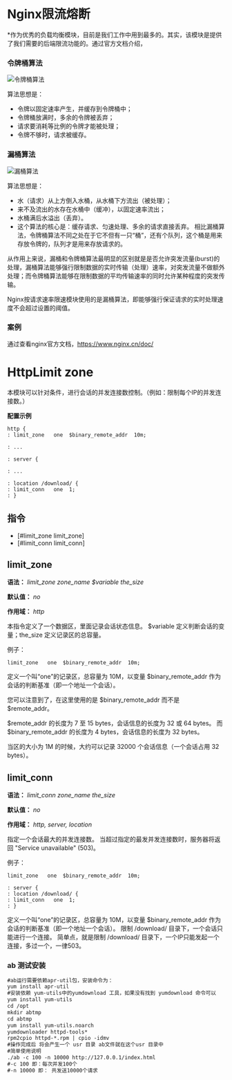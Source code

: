 # Nginx限流熔断 

*作为优秀的负载均衡模块，目前是我们工作中用到最多的。其实，该模块是提供了我们需要的后端限流功能的。通过官方文档介绍，

### 令牌桶算法

![令牌桶算法](https://images2018.cnblogs.com/blog/802666/201805/802666-20180502140242681-53841293.jpg)

算法思想是：

- 令牌以固定速率产生，并缓存到令牌桶中；
- 令牌桶放满时，多余的令牌被丢弃；
- 请求要消耗等比例的令牌才能被处理；
- 令牌不够时，请求被缓存。

### 漏桶算法

![漏桶算法](https://images2018.cnblogs.com/blog/802666/201805/802666-20180502140248838-284301317.png)

算法思想是：

- 水（请求）从上方倒入水桶，从水桶下方流出（被处理）；
- 来不及流出的水存在水桶中（缓冲），以固定速率流出；
- 水桶满后水溢出（丢弃）。
- 这个算法的核心是：缓存请求、匀速处理、多余的请求直接丢弃。
  相比漏桶算法，令牌桶算法不同之处在于它不但有一只“桶”，还有个队列，这个桶是用来存放令牌的，队列才是用来存放请求的。

从作用上来说，漏桶和令牌桶算法最明显的区别就是是否允许突发流量(burst)的处理，漏桶算法能够强行限制数据的实时传输（处理）速率，对突发流量不做额外处理；而令牌桶算法能够在限制数据的平均传输速率的同时允许某种程度的突发传输。

Nginx按请求速率限速模块使用的是漏桶算法，即能够强行保证请求的实时处理速度不会超过设置的阈值。

### 案例

通过查看nginx官方文档，https://www.nginx.cn/doc/

# HttpLimit zone

本模块可以针对条件，进行会话的并发连接数控制。（例如：限制每个IP的并发连接数。）

__配置示例__

```
http {
: limit_zone   one  $binary_remote_addr  10m;

: ...

: server {

: ...

: location /download/ {
: limit_conn   one  1;
: }
```

## 指令

- [#limit_zone limit_zone]
- [#limit_conn limit_conn]

## limit_zone

**语法：** *limit_zone zone_name $variable the_size*

**默认值：** *no*

**作用域：** *http*

本指令定义了一个数据区，里面记录会话状态信息。
$variable 定义判断会话的变量；the_size 定义记录区的总容量。

例子：

```
limit_zone   one  $binary_remote_addr  10m;
```

定义一个叫“one”的记录区，总容量为 10M，以变量 $binary_remote_addr 作为会话的判断基准（即一个地址一个会话）。


您可以注意到了，在这里使用的是 $binary_remote_addr 而不是 $remote_addr。

$remote_addr 的长度为 7 至 15 bytes，会话信息的长度为 32 或 64 bytes。 而 $binary_remote_addr 的长度为 4 bytes，会话信息的长度为 32 bytes。

当区的大小为 1M 的时候，大约可以记录 32000 个会话信息（一个会话占用 32 bytes）。

## limit_conn

**语法：** *limit_conn zone_name the_size*

**默认值：** *no*

**作用域：** *http, server, location*

指定一个会话最大的并发连接数。 当超过指定的最发并发连接数时，服务器将返回 "Service unavailable" (503)。

例子：

```
limit_zone   one  $binary_remote_addr  10m;

: server {
: location /download/ {
: limit_conn   one  1;
: }
```

定义一个叫“one”的记录区，总容量为 10M，以变量 $binary_remote_addr 作为会话的判断基准（即一个地址一个会话）。 限制 /download/ 目录下，一个会话只能进行一个连接。 简单点，就是限制 /download/ 目录下，一个IP只能发起一个连接，多过一个，一律503。

### ab 测试安装

```html
#ab运行需要依赖apr-util包，安装命令为：
yum install apr-util
#安装依赖 yum-utils中的yumdownload 工具，如果没有找到 yumdownload 命令可以
yum install yum-utils
cd /opt
mkdir abtmp
cd abtmp
yum install yum-utils.noarch
yumdownloader httpd-tools*
rpm2cpio httpd-*.rpm | cpio -idmv
#操作完成后 将会产生一个 usr 目录 ab文件就在这个usr 目录中
#简单使用说明
./ab -c 100 -n 10000 http://127.0.0.1/index.html
#-c 100 即：每次并发100个
#-n 10000 即： 共发送10000个请求
```